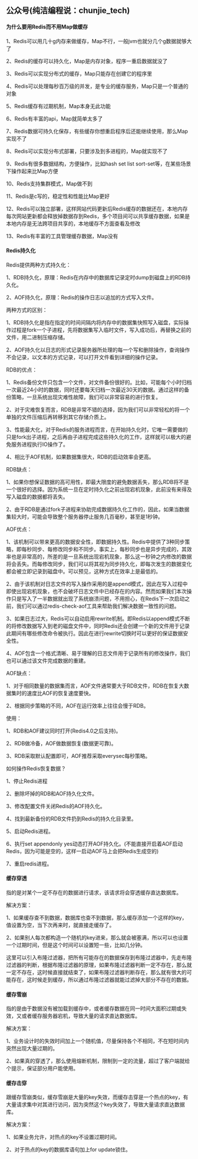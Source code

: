 ## 公众号(纯洁编程说：chunjie_tech)

#### 为什么要用Redis而不用Map做缓存

1、Redis可以用几十g内存来做缓存，Map不行，一般jvm也就分几个g数据就够大了

2、Redis的缓存可以持久化，Map是内存对象，程序一重启数据就没了

3、Redis可以实现分布式的缓存，Map只能存在创建它的程序里

4、Redis可以处理每秒百万级的并发，是专业的缓存服务，Map只是一个普通的对象

5、Redis缓存有过期机制，Map本身无此功能

6、Redis有丰富的api，Map就简单太多了

7、Redis数据可持久化保存，有些缓存你想重启程序后还能继续使用，那么Map实现不了

8、Redis可以实现分布式部署，只要涉及到多进程的，Map就实现不了

9、Redis有很多数据结构，方便操作，比如hash set list sort-set等，在某些场景下操作起来比Map方便

10、Redis支持集群模式，Map做不到

11、Redis是c写的，稳定性和性能比Map更好

12、Redis可以独立部署，这样网站代码更新后Redis缓存的数据还在，本地内存每次网站更新都会释放掉数据存到Redis，多个项目间可以共享缓存数据，如果是本地内存是无法跨项目共享的，本地缓存不方面查看及修改 

13、Redis有丰富的工具管理缓存数据，Map没有

#### Redis持久化

Redis提供两种方式持久化：

1、RDB持久化，原理：Redis在内存中的数据库记录定时dump到磁盘上的RDB持久化。

2、AOF持久化，原理：Redis的操作日志以追加的方式写入文件。

两种方式的区别：

1、RDB持久化是指在指定的时间间隔内将内存中的数据集快照写入磁盘，实际操作过程是fork一个子进程，先将数据集写入临时文件，写入成功后，再替换之前的文件，用二进制压缩存储。

2、AOF持久化以日志的形式记录服务器所处理的每一个写和删除操作，查询操作不会记录，以文本的方式记录，可以打开文件看到详细的操作记录。

RDB的优点：

1、Redis备份文件只包含一个文件，对文件备份很好的。比如，可能每个小时归档一次最近24小时的数据，同时还要每天归档一次最近30天的数据。通过这样的备份策略，一旦系统出现灾难性故障，我们可以非常容易的进行恢复。

2、对于灾难恢复而言，RDB是非常不错的选择，因为我们可以非常轻松的将一个单独的文件压缩后再转移到其它存储介质上。

3、性能最大化，对于Redis的服务进程而言，在开始持久化时，它唯一需要做的只是fork出子进程，之后再由子进程完成这些持久化的工作，这样就可以极大的避免服务进程执行IO操作了。

4、相比于AOF机制，如果数据集很大，RDB的启动效率会更高。

RDB缺点：

1、如果你想保证数据的高可用性，即最大限度的避免数据丢失，那么RDB将不是一个很好的选择。因为系统一旦在定时持久化之前出现宕机现象，此前没有来得及写入磁盘的数据都将丢失。

2、由于RDB是通过fork子进程来协助完成数据持久化工作的，因此，如果当数据集较大时，可能会导致整个服务器停止服务几百毫秒，甚至是1秒钟。

AOF优点：

1、该机制可以带来更高的数据安全性，即数据持久性。Redis中提供了3种同步策略，即每秒同步、每修改同步和不同步。事实上，每秒同步也是异步完成的，其效率也是非常高的，所差的是一旦系统出现宕机现象，那么这一秒钟之内修改的数据将会丢失。而每修改同步，我们可以将其视为同步持久化，即每次发生的数据变化都会被立即记录到磁盘中。可以预见，这种方式在效率上是最低的。

2、由于该机制对日志文件的写入操作采用的是append模式，因此在写入过程中即使出现宕机现象，也不会破坏日志文件中已经存在的内容。然而如果我们本次操作只是写入了一半数据就出现了系统崩溃问题，不用担心，在Redis下一次启动之前，我们可以通过redis-check-aof工具来帮助我们解决数据一致性的问题。

3、如果日志过大，Redis可以自动启用rewrite机制。即Redis以append模式不断的将修改数据写入到老的磁盘文件中，同时Redis还会创建一个新的文件用于记录此期间有哪些修改命令被执行。因此在进行rewrite切换时可以更好的保证数据安全性。

4、AOF包含一个格式清晰、易于理解的日志文件用于记录所有的修改操作，我们也可以通过该文件完成数据的重建。

AOF缺点：

1、对于相同数量的数据集而言，AOF文件通常要大于RDB文件，RDB在恢复大数据集时的速度比AOF的恢复速度要快。

2、根据同步策略的不同，AOF在运行效率上往往会慢于RDB。

使用：

1、RDB和AOF建议同时打开(Redis4.0之后支持)。

2、RDB做冷备，AOF做数据恢复(数据更可靠)。

3、RDB采取默认配置即可，AOF推荐采取everysec每秒策略。

如何操作Redis恢复数据？

1、停止Redis进程

2、删除坏掉的RDB和AOF持久化文件。

3、修改配置文件关闭Redis的AOF持久化。

4、找到最新备份的RDB文件扔到Redis的持久化目录里。

5、启动Redis进程。

6、执行set appendonly yes动态打开AOF持久化。(不能直接开启着AOF启动Redis，因为可能是空的，这样一启动AOF马上会把Redis生成空的)

7、重启redis进程。

#### 缓存穿透

指的是对某个一定不存在的数据进行请求，该请求将会穿透缓存直达数据库。

解决方案：

1、如果缓存查不到数据，数据库也查不到数据，那么缓存添加一个这样的key，值设置为空，当下次再来时，就直接走缓存了。

2、如果别人每次都构造一个随机的key进来，那么就会被塞满，所以可以也设置一个过期时间，但是这个时间可以设置短一些，比如几分钟。
   
这里可以引入布隆过滤器，把所有可能存在的数据保存到布隆过滤器中，先走布隆过滤器的判断，根据布隆过滤器的原理，如果布隆过滤器判断一定不存在，那么就一定不存在，这时候直接就结束了，如果布隆过滤器判断存在，那么就有很大的可能存在，这时候走到缓存，所以通过布隆过滤器就能过滤掉大部分不存在的数据。

#### 缓存雪崩

指的是由于数据没有被加载到缓存中，或者缓存数据在同一时间大面积过期或失效，又或者缓存服务器宕机，导致大量的请求直达数据库。

解决方案：

1、业务设计时的失效时间加上一个随机值，尽量保持各个不相同，不在短时间内突然出现大量过期的。

2、如果真的穿透了，那么使用熔断机制，限制到一定的流量，超过了客户端就给个提示，保证部分用户能使用。

#### 缓存击穿

跟缓存雪崩类似，缓存雪崩是大量的key失效，而缓存击穿是一个热点的key，有大量请求集中对其进行访问，因为突然这个key失效了，导致大量请求直达数据库。

解决方案：

1、如果业务允许，对热点的key不设置过期时间。

2、对于热点的key的数据库语句加上for update锁住。

